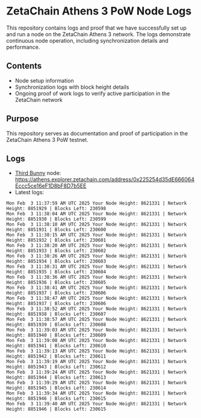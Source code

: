 # ZetaChain Athens 3 PoW Node Logs
This repository contains logs and proof that we have successfully set up and run a node on the ZetaChain Athens 3 network. The logs demonstrate continuous node operation, including synchronization details and performance.

## Contents
- Node setup information
- Synchronization logs with block height details
- Ongoing proof of work logs to verify active participation in the ZetaChain network

## Purpose
This repository serves as documentation and proof of participation in the ZetaChain Athens 3 PoW testnet.

## Logs

- [Third Bunny](https://thirdbunny.xyz/) node: https://athens.explorer.zetachain.com/address/0x225254d35dE666064Eccc5ce16eF1D8bF8D7b5EE
- Latest logs:
```
Mon Feb  3 11:37:59 AM UTC 2025 Your Node Height: 8621331 | Network Height: 8851929 | Blocks Left: 230598
Mon Feb  3 11:38:04 AM UTC 2025 Your Node Height: 8621331 | Network Height: 8851930 | Blocks Left: 230599
Mon Feb  3 11:38:10 AM UTC 2025 Your Node Height: 8621331 | Network Height: 8851931 | Blocks Left: 230600
Mon Feb  3 11:38:15 AM UTC 2025 Your Node Height: 8621331 | Network Height: 8851932 | Blocks Left: 230601
Mon Feb  3 11:38:20 AM UTC 2025 Your Node Height: 8621331 | Network Height: 8851933 | Blocks Left: 230602
Mon Feb  3 11:38:26 AM UTC 2025 Your Node Height: 8621331 | Network Height: 8851934 | Blocks Left: 230603
Mon Feb  3 11:38:31 AM UTC 2025 Your Node Height: 8621331 | Network Height: 8851935 | Blocks Left: 230604
Mon Feb  3 11:38:36 AM UTC 2025 Your Node Height: 8621331 | Network Height: 8851936 | Blocks Left: 230605
Mon Feb  3 11:38:41 AM UTC 2025 Your Node Height: 8621331 | Network Height: 8851937 | Blocks Left: 230606
Mon Feb  3 11:38:47 AM UTC 2025 Your Node Height: 8621331 | Network Height: 8851937 | Blocks Left: 230606
Mon Feb  3 11:38:52 AM UTC 2025 Your Node Height: 8621331 | Network Height: 8851938 | Blocks Left: 230607
Mon Feb  3 11:38:57 AM UTC 2025 Your Node Height: 8621331 | Network Height: 8851939 | Blocks Left: 230608
Mon Feb  3 11:39:03 AM UTC 2025 Your Node Height: 8621331 | Network Height: 8851940 | Blocks Left: 230609
Mon Feb  3 11:39:08 AM UTC 2025 Your Node Height: 8621331 | Network Height: 8851941 | Blocks Left: 230610
Mon Feb  3 11:39:13 AM UTC 2025 Your Node Height: 8621331 | Network Height: 8851942 | Blocks Left: 230611
Mon Feb  3 11:39:19 AM UTC 2025 Your Node Height: 8621331 | Network Height: 8851943 | Blocks Left: 230612
Mon Feb  3 11:39:24 AM UTC 2025 Your Node Height: 8621331 | Network Height: 8851944 | Blocks Left: 230613
Mon Feb  3 11:39:29 AM UTC 2025 Your Node Height: 8621331 | Network Height: 8851945 | Blocks Left: 230614
Mon Feb  3 11:39:34 AM UTC 2025 Your Node Height: 8621331 | Network Height: 8851946 | Blocks Left: 230615
Mon Feb  3 11:39:40 AM UTC 2025 Your Node Height: 8621331 | Network Height: 8851946 | Blocks Left: 230615
```
